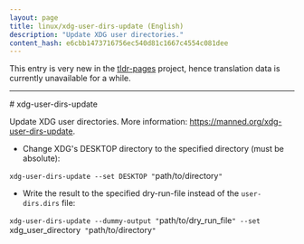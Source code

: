 ```yaml
---
layout: page
title: linux/xdg-user-dirs-update (English)
description: "Update XDG user directories."
content_hash: e6cbb1473716756ec540d81c1667c4554c081dee
---
```


This entry is very new in the [tldr-pages](https://github.com/tldr-pages/tldr) project, hence translation data is currently unavailable for a while.

<hr># xdg-user-dirs-update

Update XDG user directories.
More information: <https://manned.org/xdg-user-dirs-update>.

- Change XDG's DESKTOP directory to the specified directory (must be absolute):

`xdg-user-dirs-update --set DESKTOP "`<span class="tldr-var badge badge-pill bg-dark-lm bg-white-dm text-white-lm text-dark-dm font-weight-bold">path/to/directory</span>`"`

- Write the result to the specified dry-run-file instead of the `user-dirs.dirs` file:

`xdg-user-dirs-update --dummy-output "`<span class="tldr-var badge badge-pill bg-dark-lm bg-white-dm text-white-lm text-dark-dm font-weight-bold">path/to/dry_run_file</span>`" --set `<span class="tldr-var badge badge-pill bg-dark-lm bg-white-dm text-white-lm text-dark-dm font-weight-bold">xdg_user_directory</span>` "`<span class="tldr-var badge badge-pill bg-dark-lm bg-white-dm text-white-lm text-dark-dm font-weight-bold">path/to/directory</span>`"`
